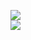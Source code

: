 [![](https://img.shields.io/badge/Made%20With-Github%20Spray-lightgrey.svg?style=for-the-badge&logo=github)](https://github.com/Annihil/github-spray#3)  
[![](https://i.imgur.com/2DrTn0Z.gif)](https://github.com/Annihil/github-spray)